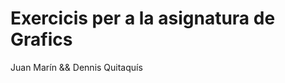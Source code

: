  Exercicis per a la asignatura de Grafics
=========================================


Juan Marín && Dennis Quitaquís
